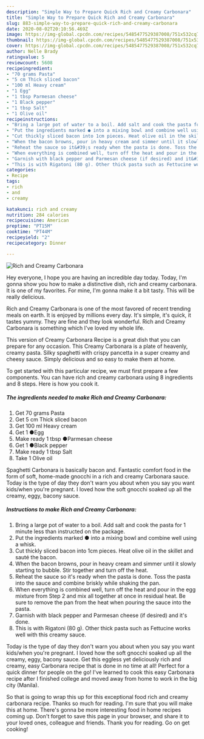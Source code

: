 ```yaml
---
description: "Simple Way to Prepare Quick Rich and Creamy Carbonara"
title: "Simple Way to Prepare Quick Rich and Creamy Carbonara"
slug: 883-simple-way-to-prepare-quick-rich-and-creamy-carbonara
date: 2020-08-02T20:10:56.469Z
image: https://img-global.cpcdn.com/recipes/5485477529387008/751x532cq70/rich-and-creamy-carbonara-recipe-main-photo.jpg
thumbnail: https://img-global.cpcdn.com/recipes/5485477529387008/751x532cq70/rich-and-creamy-carbonara-recipe-main-photo.jpg
cover: https://img-global.cpcdn.com/recipes/5485477529387008/751x532cq70/rich-and-creamy-carbonara-recipe-main-photo.jpg
author: Nelle Brady
ratingvalue: 5
reviewcount: 5608
recipeingredient:
- "70 grams Pasta"
- "5 cm Thick sliced bacon"
- "100 ml Heavy cream"
- "1 Egg"
- "1 tbsp Parmesan cheese"
- "1 Black pepper"
- "1 tbsp Salt"
- "1 Olive oil"
recipeinstructions:
- "Bring a large pot of water to a boil. Add salt and cook the pasta for 1 minute less than instructed on the package."
- "Put the ingredients marked ● into a mixing bowl and combine well using a whisk."
- "Cut thickly sliced bacon into 1cm pieces. Heat olive oil in the skillet and sauté the bacon."
- "When the bacon browns, pour in heavy cream and simmer until it slowly starting to bubble. Stir together and turn off the heat."
- "Reheat the sauce so it&#39;s ready when the pasta is done. Toss the pasta into the sauce and combine briskly while shaking the pan."
- "When everything is combined well, turn off the heat and pour in the egg mixture from Step 2 and mix all together at once in residual heat. Be sure to remove the pan from the heat when pouring the sauce into the pasta."
- "Garnish with black pepper and Parmesan cheese (if desired) and it&#39;s done."
- "This is with Rigatoni (80 g). Other thick pasta such as Fettucine works well with this creamy sauce."
categories:
- Recipe
tags:
- rich
- and
- creamy

katakunci: rich and creamy 
nutrition: 284 calories
recipecuisine: American
preptime: "PT15M"
cooktime: "PT44M"
recipeyield: "2"
recipecategory: Dinner

---
```



![Rich and Creamy Carbonara](https://img-global.cpcdn.com/recipes/5485477529387008/751x532cq70/rich-and-creamy-carbonara-recipe-main-photo.jpg)

Hey everyone, I hope you are having an incredible day today. Today, I'm gonna show you how to make a distinctive dish, rich and creamy carbonara. It is one of my favorites. For mine, I'm gonna make it a bit tasty. This will be really delicious.

Rich and Creamy Carbonara is one of the most favored of recent trending meals on earth. It is enjoyed by millions every day. It's simple, it's quick, it tastes yummy. They are fine and they look wonderful. Rich and Creamy Carbonara is something which I've loved my whole life.

This version of Creamy Carbonara Recipe is a great dish that you can prepare for any occasion. This Creamy Carbonara is a plate of heavenly, creamy pasta. Silky spaghetti with crispy pancetta in a super creamy and cheesy sauce. Simply delicious and so easy to make them at home.


To get started with this particular recipe, we must first prepare a few components. You can have rich and creamy carbonara using 8 ingredients and 8 steps. Here is how you cook it.

<!--inarticleads1-->

##### The ingredients needed to make Rich and Creamy Carbonara:

1. Get 70 grams Pasta
1. Get 5 cm Thick sliced bacon
1. Get 100 ml Heavy cream
1. Get 1 ●Egg
1. Make ready 1 tbsp ●Parmesan cheese
1. Get 1 ●Black pepper
1. Make ready 1 tbsp Salt
1. Take 1 Olive oil


Spaghetti Carbonara is basically bacon and. Fantastic comfort food in the form of soft, home-made gnocchi in a rich and creamy Carbonara sauce. Today is the type of day they don&#39;t warn you about when you say you want kids/when you&#39;re pregnant. I loved how the soft gnocchi soaked up all the creamy, eggy, bacony sauce. 

<!--inarticleads2-->

##### Instructions to make Rich and Creamy Carbonara:

1. Bring a large pot of water to a boil. Add salt and cook the pasta for 1 minute less than instructed on the package.
1. Put the ingredients marked ● into a mixing bowl and combine well using a whisk.
1. Cut thickly sliced bacon into 1cm pieces. Heat olive oil in the skillet and sauté the bacon.
1. When the bacon browns, pour in heavy cream and simmer until it slowly starting to bubble. Stir together and turn off the heat.
1. Reheat the sauce so it&#39;s ready when the pasta is done. Toss the pasta into the sauce and combine briskly while shaking the pan.
1. When everything is combined well, turn off the heat and pour in the egg mixture from Step 2 and mix all together at once in residual heat. Be sure to remove the pan from the heat when pouring the sauce into the pasta.
1. Garnish with black pepper and Parmesan cheese (if desired) and it&#39;s done.
1. This is with Rigatoni (80 g). Other thick pasta such as Fettucine works well with this creamy sauce.


Today is the type of day they don&#39;t warn you about when you say you want kids/when you&#39;re pregnant. I loved how the soft gnocchi soaked up all the creamy, eggy, bacony sauce. Get this eggless yet deliciously rich and creamy, easy Carbonara recipe that is done in no time at all! Perfect for a quick dinner for people on the go! I&#39;ve learned to cook this easy Carbonara recipe after I finished college and moved away from home to work in the big city (Manila). 

So that is going to wrap this up for this exceptional food rich and creamy carbonara recipe. Thanks so much for reading. I'm sure that you will make this at home. There's gonna be more interesting food in home recipes coming up. Don't forget to save this page in your browser, and share it to your loved ones, colleague and friends. Thank you for reading. Go on get cooking!
